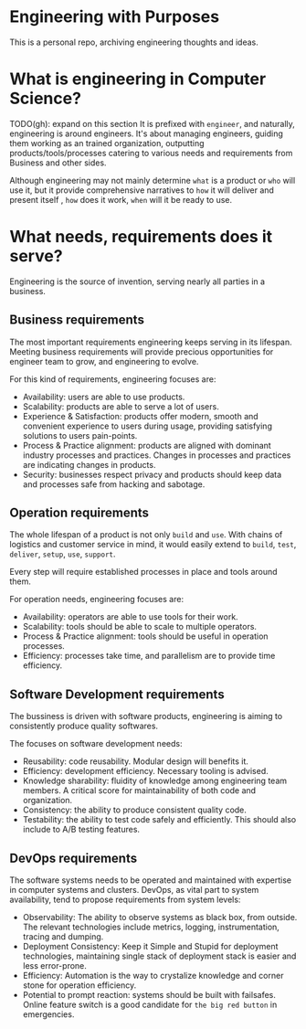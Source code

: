 # Engineering with Purposes

This is a personal repo, archiving engineering thoughts and ideas.

# What is engineering in Computer Science?

TODO(gh): expand on this section
It is prefixed with `engineer`, and naturally, engineering is around engineers.
It's about managing engineers, guiding them working as an trained organization, outputting products/tools/processes catering to various needs and requirements from Business and other sides.

Although engineering may not mainly determine `what` is a product or `who` will use it,
but it provide comprehensive narratives to `how` it will deliver and present itself ,
`how` does it work,
`when` will it be ready to use.

# What needs, requirements does it serve?

Engineering is the source of invention, serving nearly all parties in a business.

## Business requirements

The most important requirements engineering keeps serving in its lifespan. Meeting business requirements will provide precious opportunities for engineer team to grow, and engineering to evolve.

For this kind of requirements, engineering focuses are:

- Availability: users are able to use products.
- Scalability: products are able to serve a lot of users.
- Experience & Satisfaction: products offer modern, smooth and convenient experience to users during usage, providing satisfying solutions to users pain-points.
- Process & Practice alignment: products are aligned with dominant industry processes and practices. Changes in processes and practices are indicating changes in products.
- Security: businesses respect privacy and products should keep data and processes safe from hacking and sabotage.

## Operation requirements

The whole lifespan of a product is not only `build` and `use`.
With chains of logistics and customer service in mind, it would easily extend to `build`, `test`, `deliver`, `setup`, `use`, `support`.

Every step will require established processes in place and tools around them.

For operation needs, engineering focuses are:

- Availability: operators are able to use tools for their work.
- Scalability: tools should be able to scale to multiple operators.
- Process & Practice alignment: tools should be useful in operation processes.
- Efficiency: processes take time, and parallelism are to provide time efficiency.

## Software Development requirements

The bussiness is driven with software products, engineering is aiming to consistently produce quality softwares.

The focuses on software development needs:

- Reusability: code reusability. Modular design will benefits it.
- Efficiency: development efficiency. Necessary tooling is advised.
- Knowledge sharability: fluidity of knowledge among engineering team members. A critical score for maintainability of both code and organization.
- Consistency: the ability to produce consistent quality code.
- Testability: the ability to test code safely and efficiently. This should also include to A/B testing features.

## DevOps requirements

The software systems needs to be operated and maintained with expertise in computer systems and clusters.
DevOps, as vital part to system availability, tend to propose requirements from system levels:

- Observability: The ability to observe systems as black box, from outside. The relevant technologies include metrics, logging, instrumentation, tracing and dumping.
- Deployment Consistency: Keep it Simple and Stupid for deployment technologies, maintaining single stack of deployment stack is easier and less error-prone.
- Efficiency: Automation is the way to crystalize knowledge and corner stone for operation efficiency.
- Potential to prompt reaction: systems should be built with failsafes. Online feature switch is a good candidate for `the big red button` in emergencies.

